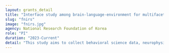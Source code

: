 ```yaml
---
layout: grants_detail
title: "Interface study among brain-language-environment for multifacet assessment of children with communication disorders and examining the effectiveness of digital intervention"
slug: "fnirs"
image: "fnirs.jpg"
agency: National Research Foundation of Korea
role: "PI"
duration: "2023-Current"
detail: "This study aims to collect behavioral science data, neurophysiological data, and language environmental data to explore holistic view of communication and information processing skills in children with social communication disorders. Study results will enhance our knowledge to efficiently serve our target clinical population."
---
```

